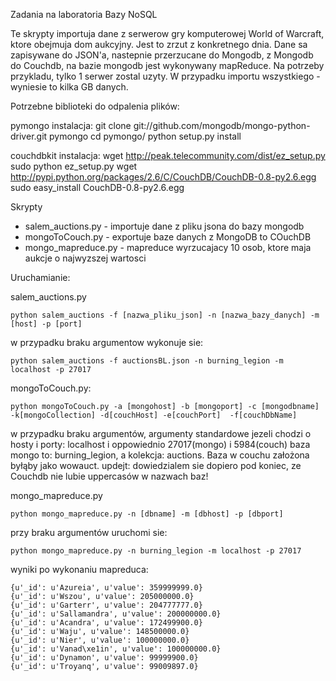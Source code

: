 Zadania na laboratoria Bazy NoSQL


Te skrypty importuja dane z serwerow gry komputerowej World of Warcraft, ktore obejmuja
dom aukcyjny. Jest to zrzut z konkretnego dnia. Dane sa zapisywane do JSON'a, nastepnie 
przerzucane do Mongodb, z Mongodb do Couchdb, na bazie mongodb jest wykonywany mapReduce.
Na potrzeby przykladu, tylko 1 serwer zostal uzyty. W przypadku importu wszystkiego - wyniesie to kilka GB danych.



Potrzebne biblioteki do odpalenia plików:

pymongo
instalacja:
    git clone git://github.com/mongodb/mongo-python-driver.git pymongo
    cd pymongo/
    python setup.py install

couchdbkit
instalacja:
    wget http://peak.telecommunity.com/dist/ez_setup.py
    sudo python ez_setup.py
    wget http://pypi.python.org/packages/2.6/C/CouchDB/CouchDB-0.8-py2.6.egg
    sudo easy_install CouchDB-0.8-py2.6.egg
    

Skrypty
*    salem_auctions.py - importuje dane z pliku jsona do bazy mongodb
*    mongoToCouch.py - exportuje baze danych z MongoDB to COuchDB
*    mongo_mapreduce.py - mapreduce wyrzucajacy 10 osob, ktore maja aukcje o najwyzszej wartosci

Uruchamianie:

salem_auctions.py
    
    python salem_auctions -f [nazwa_pliku_json] -n [nazwa_bazy_danych] -m [host] -p [port] 

w przypadku braku argumentow wykonuje sie:

    python salem_auctions -f auctionsBL.json -n burning_legion -m localhost -p 27017
    
mongoToCouch.py:

    python mongoToCouch.py -a [mongohost] -b [mongoport] -c [mongodbname] -k[mongoCollection] -d[couchHost] -e[couchPort]  -f[couchDbName]

w przypadku braku argumentów, argumenty standardowe jezeli chodzi o hosty i porty: localhost i oppowiednio 27017(mongo) i 5984(couch)
baza mongo to: burning_legion, a kolekcja: auctions. Baza w couchu założona byłąby jako wowauct.
updejt: dowiedzialem sie dopiero pod koniec, ze Couchdb nie lubie uppercasów w nazwach baz!

mongo_mapreduce.py

    python mongo_mapreduce.py -n [dbname] -m [dbhost] -p [dbport]

przy braku argumentów uruchomi sie:

    python mongo_mapreduce.py -n burning_legion -m localhost -p 27017

wyniki po wykonaniu mapreduca:

    {u'_id': u'Azureia', u'value': 359999999.0}
    {u'_id': u'Wszou', u'value': 205000000.0}
    {u'_id': u'Garterr', u'value': 204777777.0}
    {u'_id': u'Sallamandra', u'value': 200000000.0}
    {u'_id': u'Acandra', u'value': 172499900.0}
    {u'_id': u'Waju', u'value': 148500000.0}
    {u'_id': u'Nier', u'value': 100000000.0}
    {u'_id': u'Vanad\xe1in', u'value': 100000000.0}
    {u'_id': u'Dynamon', u'value': 99999900.0}
    {u'_id': u'Troyanq', u'value': 99009897.0}

    


